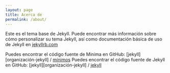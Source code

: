 ```yaml
---
layout: page
title: Acerca de
permalink: /about/
---
```


Este es el tema base de Jekyll. Puede encontrar más información sobre cómo personalizar su tema Jekyll, así como documentación básica de uso de Jekyll en [jekyllrb.com](https://jekyllrb.com/)

Puedes encontrar el código fuente de Minima en GitHub:
[jekyll][organización-jekyll] /
[mínimos](https://github.com/jekyll/minima)
Puedes encontrar el código fuente de Jekyll en GitHub:
[jekyll][organización-jekyll] /
[jekyll](https://github.com/jekyll/jekyll)